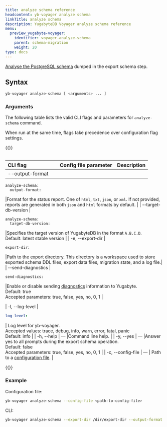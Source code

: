 ```yaml
---
title: analyze schema reference
headcontent: yb-voyager analyze schema
linkTitle: analyze schema
description: YugabyteDB Voyager analyze schema reference
menu:
  preview_yugabyte-voyager:
    identifier: voyager-analyze-schema
    parent: schema-migration
    weight: 20
type: docs
---
```


[Analyse the PostgreSQL schema](../../../migrate/migrate-steps/#analyze-schema) dumped in the export schema step.

## Syntax

```sh
yb-voyager analyze-schema [ <arguments> ... ]
```

### Arguments

The following table lists the valid CLI flags and parameters for `analyze-schema` command.

When run at the same time, flags take precedence over configuration flag settings.

{{<table>}}

| <div style="width:150px">CLI flag</div> | Config file parameter | Description |
| :--- | :-------- | :---------- |
| --output-format |

```yaml{.nocopy}
analyze-schema:
  output-format:
```

|Format for the status report. One of `html`, `txt`, `json`, or `xml`. If not provided, reports are generated in both `json` and `html` formats by default. |
| --target-db-version |

```yaml{.nocopy}
analyze-schema:
  target-db-version:
```

|Specifies the target version of YugabyteDB in the format `A.B.C.D`.<br>Default: latest stable version |
| -e, --export-dir |

```yaml{.nocopy}
export-dir:
```

|Path to the export directory. This directory is a workspace used to store exported schema DDL files, export data files, migration state, and a log file.|
| --send-diagnostics |

```yaml{.nocopy}
send-diagnostics:
```

|Enable or disable sending [diagnostics](../../../reference/diagnostics-report/) information to Yugabyte. <br>Default: true<br> Accepted parameters: true, false, yes, no, 0, 1 |

| -l, --log-level |

```yaml {.nocopy}
log-level:
```

| Log level for yb-voyager. <br>Accepted values: trace, debug, info, warn, error, fatal, panic <br>Default: info |
| -h, --help | — |Command line help. |
| -y, --yes | — |Answer yes to all prompts during the export schema operation. <br>Default: false<br> Accepted parameters: true, false, yes, no, 0, 1 |
| -c, --config-file | — | Path to a [configuration file](../../configuration-file). |

{{</table>}}

### Example

Configuration file:

```sh
yb-voyager analyze-schema --config-file <path-to-config-file>
```

CLI:

```sh
yb-voyager analyze-schema --export-dir /dir/export-dir --output-format txt
```
